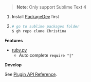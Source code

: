 > **Note**: Only support Sublime Text 4

1. Install [PackageDev] first

2. ```bash
   # go to sublime packages folder
   $ gh repo clone Christina
   ```

**Features**

- [ruby.py](./ruby.py)
  - Auto complete `require "|"`

**Develop**

See [Plugin API Reference].

[Plugin API Reference]: https://www.sublimetext.com/docs/api_reference.html
[PackageDev]: https://packagecontrol.io/packages/PackageDev
